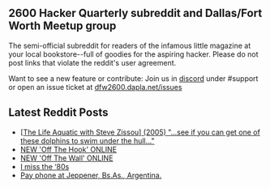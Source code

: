 ## 2600 Hacker Quarterly subreddit and Dallas/Fort Worth Meetup group
The semi-official subreddit for readers of the infamous little magazine at your local bookstore--full of goodies for the aspiring hacker. Please do not post links that violate the reddit's user agreement.

Want to see a new feature or contribute: 
Join us in [discord](https://dfw2600.dapla.net/chat) under #support or open an issue ticket at [dfw2600.dapla.net/issues](https://dfw2600.dapla.net/issues)

## Latest Reddit Posts
<!-- BLOG-POST-LIST:START -->
- [[The Life Aquatic with Steve Zissou] (2005) "...see if you can get one of these dolphins to swim under the hull..."](https://www.reddit.com/r/2600/comments/1iu4jnj/the_life_aquatic_with_steve_zissou_2005_see_if/)
- [NEW 'Off The Hook' ONLINE](https://2600.com/hook/19-02-2025)
- [NEW 'Off The Wall' ONLINE](https://2600.com/wall/18-02-2025)
- [I miss the ‘80s](https://www.reddit.com/r/2600/comments/1irx7qo/i_miss_the_80s/)
- [Pay phone at Jeppener, Bs.As., Argentina.](https://www.reddit.com/r/2600/comments/1irigwc/pay_phone_at_jeppener_bsas_argentina/)
<!-- BLOG-POST-LIST:END -->

